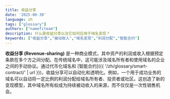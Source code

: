 ```yaml
---
title: 收益分享
date: '2025-06-30'
language: zh
tags: ["glossary"]
authors: ["namefiteam"]
description: 什么是收益分享以及它如何应用于域名变现？
keywords: ["收益分享","被动收入","域名变现","利润分配","智能合约"]
---
```



**收益分享 (Revenue-sharing)** 是一种商业模式，其中资产的利润或收入根据预定条款在多个方之间分配。在传统域名中，这可能涉及域名所有者和使用域名的企业之间的手动协议。通过代币化域名和 [智能合约]({{ '/zh/glossary/smart-contract/' | url }})，收益分享可以自动化和透明化。例如，一个用于成功业务的域名可以自动将一定比例的利润分配给域名所有者、投资者或社区。这创造了新的变现模型，其中域名所有权成为持续被动收入的来源，而不仅仅是一次性销售机会。
